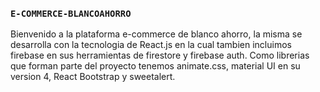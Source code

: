
### `E-COMMERCE-BLANCOAHORRO`

Bienvenido a la plataforma e-commerce de blanco ahorro, la misma se desarrolla con la tecnologia de React.js en la cual tambien incluimos firebase en sus herramientas de firestore y firebase auth.
Como librerias que forman parte del proyecto tenemos animate.css, material UI en su version 4, React Bootstrap y sweetalert.

